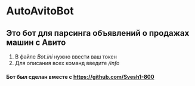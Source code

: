 # AutoAvitoBot
## Это бот для парсинга объявлений о продажах машин с Авито 
1) В файле *Bot.ini* нужно ввести ваш токен
2) Для описания всех команд введите */info*

#### Бот был сделан вместе с https://github.com/Svesh1-800 
